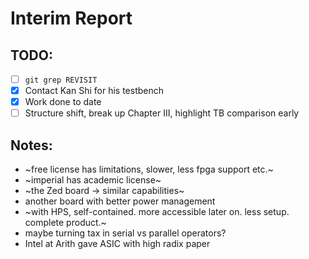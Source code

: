 # Interim Report

## TODO:
- [ ] `git grep REVISIT`
- [x] Contact Kan Shi for his testbench
- [x] Work done to date
- [ ] Structure shift, break up Chapter III, highlight TB comparison early

## Notes:
- ~free license has limitations, slower, less fpga support etc.~
- ~imperial has academic license~
- ~the Zed board -> similar capabilities~
- another board with better power management
- ~with HPS, self-contained. more accessible later on. less setup. 
  complete product.~
- maybe turning tax in serial vs parallel operators?
- Intel at Arith gave ASIC with high radix paper
